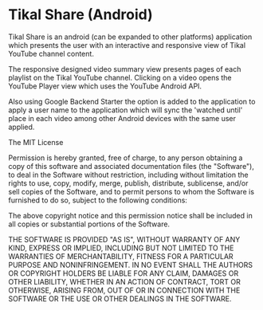 Tikal Share (Android)
===================

Tikal Share is an android (can be expanded to other platforms) application which
presents the user with an interactive and responsive view of Tikal YouTube channel content.

The responsive designed video summary view presents pages of each playlist on the 
Tikal YouTube channel.  Clicking on a video opens the YouTube Player view which
uses the YouTube Android API.

Also using Google Backend Starter the option is added to the application to apply
a user name to the application which will sync the 'watched until' place in each
video among other Android devices with the same user applied.






The MIT License


Permission is hereby granted, free of charge, to any person obtaining a copy
of this software and associated documentation files (the "Software"), to deal
in the Software without restriction, including without limitation the rights
to use, copy, modify, merge, publish, distribute, sublicense, and/or sell
copies of the Software, and to permit persons to whom the Software is
furnished to do so, subject to the following conditions:

The above copyright notice and this permission notice shall be included in
all copies or substantial portions of the Software.

THE SOFTWARE IS PROVIDED "AS IS", WITHOUT WARRANTY OF ANY KIND, EXPRESS OR
IMPLIED, INCLUDING BUT NOT LIMITED TO THE WARRANTIES OF MERCHANTABILITY,
FITNESS FOR A PARTICULAR PURPOSE AND NONINFRINGEMENT. IN NO EVENT SHALL THE
AUTHORS OR COPYRIGHT HOLDERS BE LIABLE FOR ANY CLAIM, DAMAGES OR OTHER
LIABILITY, WHETHER IN AN ACTION OF CONTRACT, TORT OR OTHERWISE, ARISING FROM,
OUT OF OR IN CONNECTION WITH THE SOFTWARE OR THE USE OR OTHER DEALINGS IN
THE SOFTWARE.

